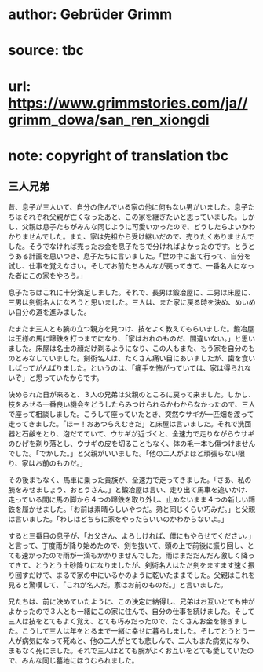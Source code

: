 # author: Gebrüder Grimm
# source: tbc
# url: https://www.grimmstories.com/ja//grimm_dowa/san_ren_xiongdi
# note: copyright of translation tbc

## 三人兄弟 

昔、息子が三人いて、自分の住んでいる家の他に何もない男がいました。息子たちはそれぞれ父親が亡くなったあと、この家を継ぎたいと思っていました。しかし、父親は息子たちがみんな同じように可愛いかったので、どうしたらよいかわかりませんでした。また、家は先祖から受け継いだので、売りたくありませんでした。そうでなければ売ったお金を息子たちで分ければよかったのです。とうとうある計画を思いつき、息子たちに言いました。「世の中に出て行って、自分を試し、仕事を覚えなさい。そしてお前たちみんなが戻ってきて、一番名人になった者にこの家をやろう。」

息子たちはこれに十分満足しました。それで、長男は鍛冶屋に、二男は床屋に、三男は剣術名人になろうと思いました。三人は、また家に戻る時を決め、めいめい自分の道を進みました。

たまたま三人とも腕の立つ親方を見つけ、技をよく教えてもらいました。鍛冶屋は王様の馬に蹄鉄を打つまでになり、「家はおれのものだ、間違いない。」と思いました。床屋は名士の顔だけ剃るようになり、この人もまた、もう家を自分のものとみなしていました。剣術名人は、たくさん痛い目にあいましたが、歯を食いしばってがんばりました。というのは、「痛手を怖がっていては、家は得られないぞ」と思っていたからです。

決められた日が来ると、３人の兄弟は父親のところに戻って来ました。しかし、技をみせる一番良い機会をどうしたらみつけられるかわからなかったので、三人で座って相談しました。こうして座っていたとき、突然ウサギが一匹畑を渡って走ってきました。「ほー！おあつらえむきだ」と床屋は言いました。それで洗面器と石鹸をとり、泡だてていて、ウサギが近づくと、全速力で走りながらウサギのひげを剃り落とし、ウサギの皮を切ることもなく、体の毛一本も傷つけませんでした。「でかした。」と父親がいいました。「他の二人がよほど頑張らない限り、家はお前のものだ。」

その後まもなく、馬車に乗った貴族が、全速力で走ってきました。「さあ、私の腕をみせましょう、おとうさん。」と鍛冶屋は言い、走り出て馬車を追いかけ、走っている間に馬の脚から４つの蹄鉄を取り外し、止めないまま４つの新しい蹄鉄を履かせました。「お前は素晴らしいやつだ。弟と同じくらい巧みだ。」と父親は言いました。「わしはどちらに家をやったらいいのかわからないよ。」

すると三番目の息子が、「お父さん、よろしければ、僕にもやらせてください。」と言って、丁度雨が降り始めたので、剣を抜いて、頭の上で前後に振り回し、とても速かったので雨が一滴もかかりませんでした。雨はまだだんだん激しく降ってきて、とうとう土砂降りになりましたが、剣術名人はただ剣をますます速く振り回すだけで、まるで家の中にいるかのように乾いたままでした。父親はこれを見ると驚嘆して、「これが名人だ。家はお前のものだ。」と言いました。

兄たちは、前に決めていたように、この決定に納得し、兄弟はお互いとても仲がよかったので３人とも一緒にこの家に住んで、自分の仕事を続けました。そして三人は技をとてもよく覚え、とても巧みだったので、たくさんお金を稼ぎました。こうして三人は年をとるまで一緒に幸せに暮らしました。そしてとうとう一人が病気になって死ぬと、他の二人がとても悲しんで、二人もまた病気になり、まもなく死にました。それで三人はとても腕がよくお互いをとても愛していたので、みんな同じ墓地にほうむられました。
